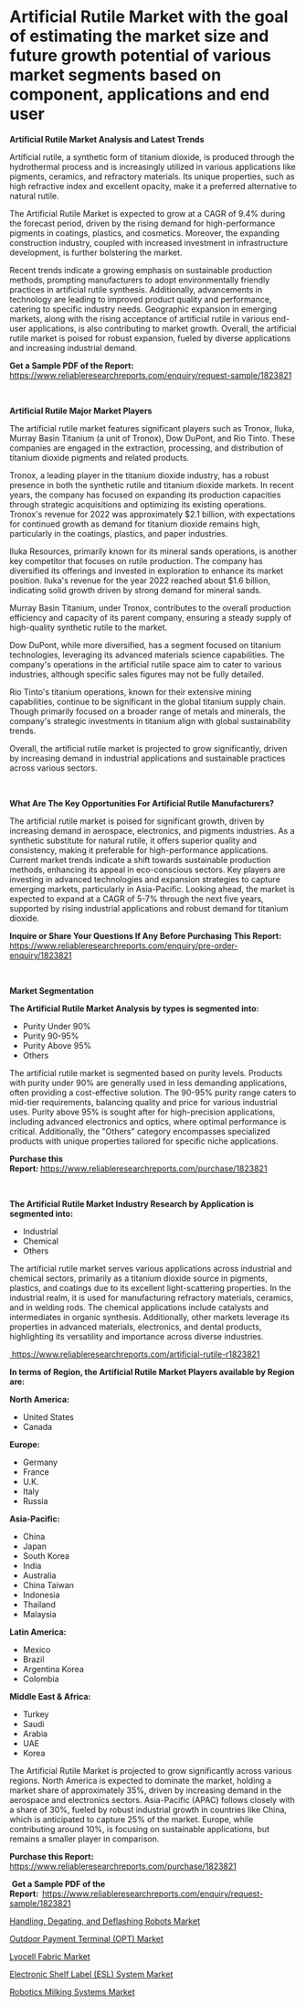 <p><h1>Artificial Rutile Market with the goal of estimating the market size and future growth potential of various market segments based on component, applications and end user</h1></p><p><strong>Artificial Rutile Market Analysis and Latest Trends</strong></p>
<p><p>Artificial rutile, a synthetic form of titanium dioxide, is produced through the hydrothermal process and is increasingly utilized in various applications like pigments, ceramics, and refractory materials. Its unique properties, such as high refractive index and excellent opacity, make it a preferred alternative to natural rutile.</p><p>The Artificial Rutile Market is expected to grow at a CAGR of 9.4% during the forecast period, driven by the rising demand for high-performance pigments in coatings, plastics, and cosmetics. Moreover, the expanding construction industry, coupled with increased investment in infrastructure development, is further bolstering the market.</p><p>Recent trends indicate a growing emphasis on sustainable production methods, prompting manufacturers to adopt environmentally friendly practices in artificial rutile synthesis. Additionally, advancements in technology are leading to improved product quality and performance, catering to specific industry needs. Geographic expansion in emerging markets, along with the rising acceptance of artificial rutile in various end-user applications, is also contributing to market growth. Overall, the artificial rutile market is poised for robust expansion, fueled by diverse applications and increasing industrial demand.</p></p>
<p><strong>Get a Sample PDF of the Report:&nbsp;</strong> <a href="https://www.reliableresearchreports.com/enquiry/request-sample/1823821?utm_campaign=3278&utm_medium=2&utm_source=Github&utm_content=ia&utm_term=31032025&utm_id=artificial-rutile">https://www.reliableresearchreports.com/enquiry/request-sample/1823821</a></p>
<p>&nbsp;</p>
<p><strong>Artificial Rutile Major Market Players</strong></p>
<p><p>The artificial rutile market features significant players such as Tronox, Iluka, Murray Basin Titanium (a unit of Tronox), Dow DuPont, and Rio Tinto. These companies are engaged in the extraction, processing, and distribution of titanium dioxide pigments and related products.</p><p>Tronox, a leading player in the titanium dioxide industry, has a robust presence in both the synthetic rutile and titanium dioxide markets. In recent years, the company has focused on expanding its production capacities through strategic acquisitions and optimizing its existing operations. Tronox's revenue for 2022 was approximately $2.1 billion, with expectations for continued growth as demand for titanium dioxide remains high, particularly in the coatings, plastics, and paper industries.</p><p>Iluka Resources, primarily known for its mineral sands operations, is another key competitor that focuses on rutile production. The company has diversified its offerings and invested in exploration to enhance its market position. Iluka's revenue for the year 2022 reached about $1.6 billion, indicating solid growth driven by strong demand for mineral sands.</p><p>Murray Basin Titanium, under Tronox, contributes to the overall production efficiency and capacity of its parent company, ensuring a steady supply of high-quality synthetic rutile to the market.</p><p>Dow DuPont, while more diversified, has a segment focused on titanium technologies, leveraging its advanced materials science capabilities. The company's operations in the artificial rutile space aim to cater to various industries, although specific sales figures may not be fully detailed.</p><p>Rio Tinto's titanium operations, known for their extensive mining capabilities, continue to be significant in the global titanium supply chain. Though primarily focused on a broader range of metals and minerals, the company's strategic investments in titanium align with global sustainability trends.</p><p>Overall, the artificial rutile market is projected to grow significantly, driven by increasing demand in industrial applications and sustainable practices across various sectors.</p></p>
<p>&nbsp;</p>
<p><strong>What Are The Key Opportunities For Artificial Rutile Manufacturers?</strong></p>
<p><p>The artificial rutile market is poised for significant growth, driven by increasing demand in aerospace, electronics, and pigments industries. As a synthetic substitute for natural rutile, it offers superior quality and consistency, making it preferable for high-performance applications. Current market trends indicate a shift towards sustainable production methods, enhancing its appeal in eco-conscious sectors. Key players are investing in advanced technologies and expansion strategies to capture emerging markets, particularly in Asia-Pacific. Looking ahead, the market is expected to expand at a CAGR of 5-7% through the next five years, supported by rising industrial applications and robust demand for titanium dioxide.</p></p>
<p><strong>Inquire or Share Your Questions If Any Before Purchasing This Report:</strong> <a href="https://www.reliableresearchreports.com/enquiry/pre-order-enquiry/1823821?utm_campaign=3278&utm_medium=2&utm_source=Github&utm_content=ia&utm_term=31032025&utm_id=artificial-rutile">https://www.reliableresearchreports.com/enquiry/pre-order-enquiry/1823821</a></p>
<p>&nbsp;</p>
<p><strong>Market Segmentation</strong></p>
<p><strong>The Artificial Rutile Market Analysis by types is segmented into:</strong></p>
<p><ul><li>Purity Under 90%</li><li>Purity 90-95%</li><li>Purity Above 95%</li><li>Others</li></ul></p>
<p><p>The artificial rutile market is segmented based on purity levels. Products with purity under 90% are generally used in less demanding applications, often providing a cost-effective solution. The 90-95% purity range caters to mid-tier requirements, balancing quality and price for various industrial uses. Purity above 95% is sought after for high-precision applications, including advanced electronics and optics, where optimal performance is critical. Additionally, the "Others" category encompasses specialized products with unique properties tailored for specific niche applications.</p></p>
<p><strong>Purchase this Report:&nbsp;</strong><a href="https://www.reliableresearchreports.com/purchase/1823821?utm_campaign=3278&utm_medium=2&utm_source=Github&utm_content=ia&utm_term=31032025&utm_id=artificial-rutile">https://www.reliableresearchreports.com/purchase/1823821</a></p>
<p>&nbsp;</p>
<p><strong>The Artificial Rutile Market Industry Research by Application is segmented into:</strong></p>
<p><ul><li>Industrial</li><li>Chemical</li><li>Others</li></ul></p>
<p><p>The artificial rutile market serves various applications across industrial and chemical sectors, primarily as a titanium dioxide source in pigments, plastics, and coatings due to its excellent light-scattering properties. In the industrial realm, it is used for manufacturing refractory materials, ceramics, and in welding rods. The chemical applications include catalysts and intermediates in organic synthesis. Additionally, other markets leverage its properties in advanced materials, electronics, and dental products, highlighting its versatility and importance across diverse industries.</p></p>
<p><a href="https://www.reliableresearchreports.com/artificial-rutile-r1823821?utm_campaign=3278&utm_medium=2&utm_source=Github&utm_content=ia&utm_term=31032025&utm_id=artificial-rutile">&nbsp;https://www.reliableresearchreports.com/artificial-rutile-r1823821</a></p>
<p><strong>In terms of Region, the Artificial Rutile Market Players available by Region are:</strong></p>
<p>
    <p> <strong> North America: </strong>
        <ul>
            <li>United States</li>
            <li>Canada</li>
        </ul>
        </p> 
    <p> <strong> Europe: </strong>
        <ul>
            <li>Germany</li>
            <li>France</li>
            <li>U.K.</li>
            <li>Italy</li>
            <li>Russia</li>
        </ul>
        </p> 
    <p> <strong> Asia-Pacific: </strong>
        <ul>
            <li>China</li>
            <li>Japan</li>
            <li>South Korea</li>
            <li>India</li>
            <li>Australia</li>
            <li>China Taiwan</li>
            <li>Indonesia</li>
            <li>Thailand</li>
            <li>Malaysia</li>
        </ul>
        </p> 
    <p> <strong> Latin America: </strong>
        <ul>
            <li>Mexico</li>
            <li>Brazil</li>
            <li>Argentina Korea</li>
            <li>Colombia</li>
        </ul>
        </p> 
    <p> <strong> Middle East & Africa: </strong>
        <ul>
            <li>Turkey</li>
            <li>Saudi</li>
            <li>Arabia</li>
            <li>UAE</li>
            <li>Korea</li>
        </ul>
    </p>
    </p>
<p><p>The Artificial Rutile Market is projected to grow significantly across various regions. North America is expected to dominate the market, holding a market share of approximately 35%, driven by increasing demand in the aerospace and electronics sectors. Asia-Pacific (APAC) follows closely with a share of 30%, fueled by robust industrial growth in countries like China, which is anticipated to capture 25% of the market. Europe, while contributing around 10%, is focusing on sustainable applications, but remains a smaller player in comparison.</p></p>
<p><strong>Purchase this Report: </strong><a href="https://www.reliableresearchreports.com/purchase/1823821?utm_campaign=3278&utm_medium=2&utm_source=Github&utm_content=ia&utm_term=31032025&utm_id=artificial-rutile">https://www.reliableresearchreports.com/purchase/1823821</a></p>
<p>&nbsp;<strong>Get a Sample PDF of the Report:&nbsp;&nbsp;</strong><a href="https://www.reliableresearchreports.com/enquiry/request-sample/1823821?utm_campaign=3278&utm_medium=2&utm_source=Github&utm_content=ia&utm_term=31032025&utm_id=artificial-rutile">https://www.reliableresearchreports.com/enquiry/request-sample/1823821</a></p>
<p><strong></strong></p>
<p><p><a href="https://www.linkedin.com/pulse/billion-dollar-handling-degating-deflashing-robots-market-tctxe?utm_campaign=3278&utm_medium=2&utm_source=Github&utm_content=ia&utm_term=31032025&utm_id=artificial-rutile">Handling, Degating, and Deflashing Robots Market</a></p><p><a href="https://www.linkedin.com/pulse/insightful-outdoor-payment-terminal-opt-market-analysis-recent-fljee?utm_campaign=3278&utm_medium=2&utm_source=Github&utm_content=ia&utm_term=31032025&utm_id=artificial-rutile">Outdoor Payment Terminal (OPT) Market</a></p><p><a href="https://github.com/ancsyanagha/Market-Research-Report-List-1/blob/main/lyocell-fabric-market.md?utm_campaign=3278&utm_medium=2&utm_source=Github&utm_content=ia&utm_term=31032025&utm_id=artificial-rutile">Lyocell Fabric Market</a></p><p><a href="https://www.linkedin.com/pulse/projected-electronic-shelf-label-esl-system-market-growth-lbtge?utm_campaign=3278&utm_medium=2&utm_source=Github&utm_content=ia&utm_term=31032025&utm_id=artificial-rutile">Electronic Shelf Label (ESL) System Market</a></p><p><a href="https://www.linkedin.com/pulse/unlocking-insights-robotics-milking-systems-market-2025-2032-tjyre?utm_campaign=3278&utm_medium=2&utm_source=Github&utm_content=ia&utm_term=31032025&utm_id=artificial-rutile">Robotics Milking Systems Market</a></p></p>